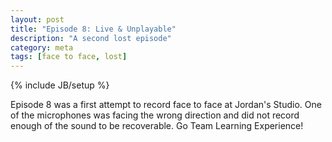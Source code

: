 ```yaml
---
layout: post
title: "Episode 8: Live & Unplayable"
description: "A second lost episode"
category: meta
tags: [face to face, lost]
---
```

{% include JB/setup %}

Episode 8 was a first attempt to record face to face at Jordan's Studio.
One of the microphones was facing the wrong direction and did not record
enough of the sound to be recoverable. Go Team Learning Experience!

<!-- vim: set ai spell tw=72: -->
